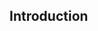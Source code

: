 <!--AUTOMATICALLY GENERATED
**********************************************************************
*                                                                    *
*    This file was automatically generated by copying                *
*    'content/notes/how_does_gnss_work/intro.md'. If you want to     *
*    manually overwrite it, you have to remove this whole c          *
*    omment. Otherwise, it will be overwritten the next time any     *
*    change happens in the notes.                                    *
*                                                                    *
**********************************************************************
-->

## Introduction
